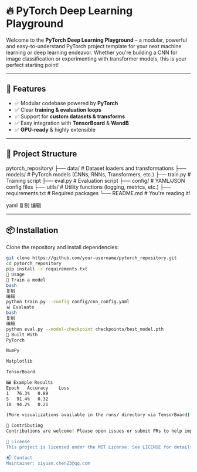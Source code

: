 # 🔥 PyTorch Deep Learning Playground

Welcome to the **PyTorch Deep Learning Playground** – a modular, powerful and easy-to-understand PyTorch project template for your next machine learning or deep learning endeavor. Whether you're building a CNN for image classification or experimenting with transformer models, this is your perfect starting point!

---

## 🚀 Features

- ✅ Modular codebase powered by **PyTorch**
- ✅ Clear **training & evaluation loops**
- ✅ Support for **custom datasets & transforms**
- ✅ Easy integration with **TensorBoard** & **WandB**
- ✅ **GPU-ready** & highly extensible

---

## 🧱 Project Structure

pytorch_repository/
├── data/ # Dataset loaders and transformations
├── models/ # PyTorch models (CNNs, RNNs, Transformers, etc.)
├── train.py # Training script
├── eval.py # Evaluation script
├── config/ # YAML/JSON config files
├── utils/ # Utility functions (logging, metrics, etc.)
├── requirements.txt # Required packages
└── README.md # You're reading it!

yaml
复制
编辑

---

## 📦 Installation

Clone the repository and install dependencies:

```bash
git clone https://github.com/your-username/pytorch_repository.git
cd pytorch_repository
pip install -r requirements.txt
🧪 Usage
🔧 Train a model
bash
复制
编辑
python train.py --config config/cnn_config.yaml
📊 Evaluate
bash
复制
编辑
python eval.py --model-checkpoint checkpoints/best_model.pth
🧠 Built With
PyTorch

NumPy

Matplotlib

TensorBoard

🖼️ Example Results
Epoch	Accuracy	Loss
1	76.3%	0.89
5	91.4%	0.32
10	94.2%	0.21

(More visualizations available in the runs/ directory via TensorBoard)

🙌 Contributing
Contributions are welcome! Please open issues or submit PRs to help improve the project. Let's build the future of AI together. 🤝

📜 License
This project is licensed under the MIT License. See LICENSE for details.

📬 Contact
Maintainer: xiyuan.chen23@qq.com
